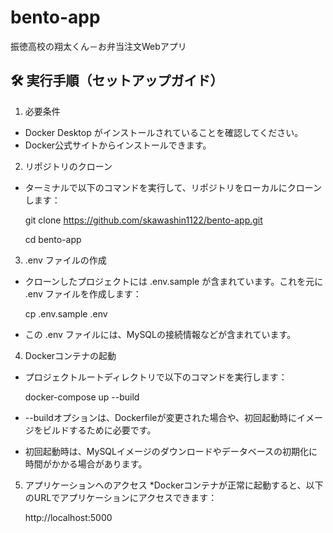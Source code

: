 # bento-app
振徳高校の翔太くん－お弁当注文Webアプリ

## 🛠️ 実行手順（セットアップガイド）
1. 必要条件
*  Docker Desktop がインストールされていることを確認してください。
*  Docker公式サイトからインストールできます。

2. リポジトリのクローン
*  ターミナルで以下のコマンドを実行して、リポジトリをローカルにクローンします：

     git clone https://github.com/skawashin1122/bento-app.git

     cd bento-app

3. .env ファイルの作成
*  クローンしたプロジェクトには .env.sample が含まれています。これを元に .env ファイルを作成します：

     cp .env.sample .env
*  この .env ファイルには、MySQLの接続情報などが含まれています。

4. Dockerコンテナの起動
*  プロジェクトルートディレクトリで以下のコマンドを実行します：

     docker-compose up --build
*  --buildオプションは、Dockerfileが変更された場合や、初回起動時にイメージをビルドするために必要です。
*  初回起動時は、MySQLイメージのダウンロードやデータベースの初期化に時間がかかる場合があります。

5. アプリケーションへのアクセス
*Dockerコンテナが正常に起動すると、以下のURLでアプリケーションにアクセスできます：

     http://localhost:5000